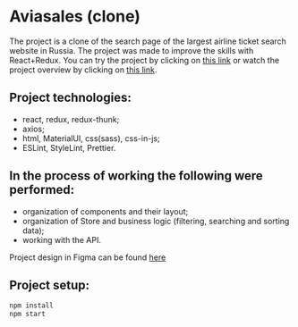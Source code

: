 # Aviasales (clone)

The project is a clone of the search page of the largest airline ticket search website in Russia.
The project was made to improve the skills with React+Redux.
You can try the project by clicking on [this link](https://devevka.github.io/aviasales_clone/) or watch the project overview by clicking on [this link]().


## Project technologies:
- react, redux, redux-thunk;
- axios;
- html, MaterialUI, css(sass), css-in-js;
- ESLint, StyleLint, Prettier.


## In the process of working the following were performed:
- organization of components and their layout;
- organization of Store and business logic (filtering, searching and sorting data);
- working with the API.

Project design in Figma can be found [here](https://www.figma.com/file/UhpnvRehE1n31yKL1Noiho/Aviasales%2C-%232-Task?node-id=0%3A1)


## Project setup:
```sh
npm install
npm start
```
